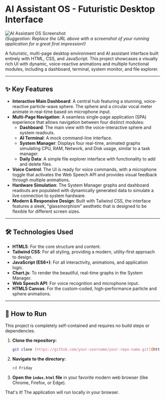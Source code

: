 # AI Assistant OS - Futuristic Desktop Interface

![AI Assistant OS Screenshot](https://github.com/omkarrd/Friday/issues/1#issue-3365270079)  
*(Suggestion: Replace the URL above with a screenshot of your running application for a great first impression!)*

A futuristic, multi-page desktop environment and AI assistant interface built entirely with HTML, CSS, and JavaScript. This project showcases a visually rich UI with dynamic, voice-reactive animations and multiple functional modules, including a dashboard, terminal, system monitor, and file explorer.

---

## ✨ Key Features

* **Interactive Main Dashboard**: A central hub featuring a stunning, voice-reactive particle-wave sphere. The sphere and a circular vocal meter animate in real-time based on microphone input.
* **Multi-Page Navigation**: A seamless single-page application (SPA) experience that allows navigation between four distinct modules:
    * **Dashboard**: The main view with the voice-interactive sphere and system readouts.
    * **AI Terminal**: A mock command-line interface.
    * **System Manager**: Displays four real-time, animated graphs simulating CPU, RAM, Network, and Disk usage, similar to a task manager.
    * **Daily Data**: A simple file explorer interface with functionality to add and delete files.
* **Voice Control**: The UI is ready for voice commands, with a microphone toggle that activates the Web Speech API and provides visual feedback through multiple animations.
* **Hardware Simulation**: The System Manager graphs and dashboard readouts are populated with dynamically generated data to simulate a live connection to system hardware.
* **Modern & Responsive Design**: Built with Tailwind CSS, the interface features a sleek, "glassmorphism" aesthetic that is designed to be flexible for different screen sizes.

---

## 🛠️ Technologies Used

* **HTML5**: For the core structure and content.
* **Tailwind CSS**: For all styling, providing a modern, utility-first approach to design.
* **JavaScript (ES6+)**: For all interactivity, animations, and application logic.
* **Chart.js**: To render the beautiful, real-time graphs in the System Manager.
* **Web Speech API**: For voice recognition and microphone input.
* **HTML5 Canvas**: For the custom-coded, high-performance particle and sphere animations.

---

## 🚀 How to Run

This project is completely self-contained and requires no build steps or dependencies.

1.  **Clone the repository:**
    ```bash
    git clone [https://github.com/your-username/your-repo-name.git](https://github.com/your-username/your-repo-name.git)
    ```
2.  **Navigate to the directory:**
    ```bash
    cd Friday
    ```
3.  **Open the `index.html` file** in your favorite modern web browser (like Chrome, Firefox, or Edge).

That's it! The application will run locally in your browser.
